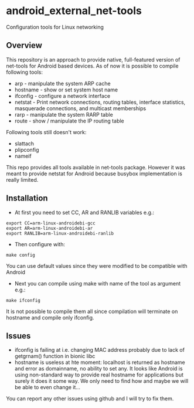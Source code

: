 android_external_net-tools
==========================

Configuration tools for Linux networking

Overview
--------
This repository is an approach to provide native, full-featured version of
net-tools for Android based devices. As of now it is possible to compile following tools:
- arp - manipulate the system ARP cache
- hostname - show or set system host name
- ifconfig - configure a network interface
- netstat - Print network connections, routing tables, interface statistics, masquerade connections, and multicast memberships
- rarp - manipulate the system RARP table
- route - show / manipulate the IP routing table

Following tools still doesn't work:
- slattach
- plipconfig
- nameif

This repo provides all tools available in net-tools package. However it was meant to provide netstat for Android
because busybox implementation is really limited. 

Installation
------------
- At first you need to set CC, AR and RANLIB variables e.g.:
```
export CC=arm-linux-androidebi-gcc
export AR=arm-linux-androidebi-ar
export RANLIB=arm-linux-androidebi-ranlib
```
- Then configure with:
```
make config
```
You can use default values since they were modified to be compatible with Android
- Next you can compile using make with name of the tool as argument e.g.:
```
make ifconfig
```
It is not possible to
compile them all since compilation will terminate on hostname and compile only ifconfig.

Issues
------
- ifconfig is failing at i.e. changing MAC address probably due to lack of getgrnam() function
in bionic libc
- hostname is useless at hte moment: localhost is returned as hostname and error as domainname, no ability to set any.
It looks like Android is using non-standard way to provide real hostname for applications but surely it does it some way.
We only need to find how and maybe we will be able to even change it...

You can report any other issues using github and I will try to fix them.
